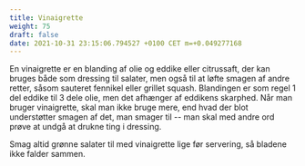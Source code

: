 ```yaml
---
title: Vinaigrette
weight: 75
draft: false
date: 2021-10-31 23:15:06.794527 +0100 CET m=+0.049277168
---
```



En vinaigrette er en blanding af olie og eddike eller citrussaft, der
kan bruges både som dressing til salater, men også til at løfte smagen
af andre retter, såsom sauteret fennikel eller grillet squash.
Blandingen er som regel 1 del eddike til 3 dele olie, men det afhænger
af eddikens skarphed. Når man bruger vinaigrette, skal man ikke bruge
mere, end hvad der blot understøtter smagen af det, man smager til --
man skal med andre ord prøve at undgå at drukne ting i dressing.

Smag altid grønne salater til med vinaigrette lige før servering, så
bladene ikke falder sammen.

